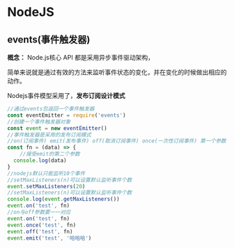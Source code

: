 # NodeJS
## events(事件触发器)

**概念：** Node.js核心 API 都是采用异步事件驱动架构，

简单来说就是通过有效的方法来监听事件状态的变化，并在变化的时候做出相应的动作。

Nodejs事件模型采用了，**发布订阅设计模式**

```js
//通过events包返回一个事件触发器
const eventEmitter = require('events')
//创建一个事件触发器对象
const event = new eventEmitter()
//事件触发器是采用的发布订阅模式
//on(订阅事件) emit(发布事件) off(取消订阅事件) once(一次性订阅事件) 第一个参数都要一样 除了emit第二个参数都要一样
const fn = (data) => {
    //接受emit的第二个参数
  console.log(data)
}
//nodejs默认只能监听10个事件
//setMaxListeners(n)可以设置默认监听事件个数
event.setMaxListeners(20)
//setMaxListeners(n)可以设置默认监听事件个数
console.log(event.getMaxListeners())
event.on('test', fn)
//on与off参数要一一对应
event.on('test', fn)
event.once('test', fn)
event.off('test', fn)
event.emit('test', '哈哈哈')
```
